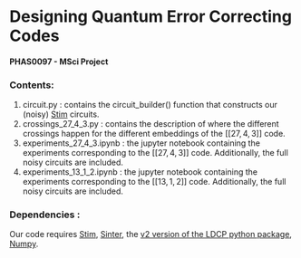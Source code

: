 
# Designing Quantum Error Correcting Codes
#### PHAS0097 - MSci Project

### Contents:

1. circuit.py : contains the circuit_builder() function that constructs our (noisy) [Stim](https://github.com/quantumlib/Stim) circuits.
2. crossings_27_4_3.py : contains the description of where the different crossings happen for the different embeddings of the $[[27, 4, 3]]$ code.
3. experiments_27_4_3.ipynb : the jupyter notebook containing the experiments corresponding to the $[[27, 4, 3]]$ code. Additionally, the full noisy circuits are included.
4. experiments_13_1_2.ipynb : the jupyter notebook containing the experiments corresponding to the $[[13, 1, 2]]$ code. Additionally, the full noisy circuits are included.

### Dependencies :

Our code requires [Stim](https://github.com/quantumlib/Stim), [Sinter](https://pypi.org/project/sinter/), the [v2 version of the LDCP python package](https://github.com/quantumgizmos/ldpc/tree/ldpc_v2), [Numpy](https://numpy.org).


